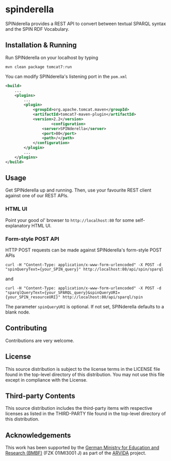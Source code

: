 # spinderella
SPINderella provides a REST API to convert between textual SPARQL syntax and the SPIN RDF Vocabulary.

## Installation & Running
Run SPINderella on your localhost by typing
```
mvn clean package tomcat7:run
```

You can modify SPINderella's listening port in the `pom.xml`
```xml
<build>
	...
	<plugins>
		...
		<plugin>
			<groupId>org.apache.tomcat.maven</groupId>
			<artifactId>tomcat7-maven-plugin</artifactId>
			<version>2.2</version>  	
            		<configuration>
				<server>SPINderella</server>
				<port>80</port>
				<path>/</path>
			</configuration>
		</plugin>
		...
	</plugins>
</build>
```

## Usage
Get SPINderella up and running. Then, use your favourite REST client against one of our REST APIs.


### HTML UI
Point your good ol' browser to `http://localhost:80` for some self-explanatory HTML UI.

### Form-style POST API
HTTP POST requests can be made against SPINderella's form-style POST APIs
```
curl -H "Content-Type: application/x-www-form-urlencoded" -X POST -d "spinQueryText={your_SPIN_query}" http://localhost:80/api/spin/sparql
```
and 
```
curl -H "Content-Type: application/x-www-form-urlencoded" -X POST -d "sparqlQueryText={your_SPARQL_query}&spinQueryURI={your_SPIN_resourceURI}" http://localhost:80/api/sparql/spin
```
The parameter `spinQueryURI` is optional. If not set, SPINderella defaults to a blank node.

## Contributing
Contributions are very welcome.

## License
This source distribution is subject to the license terms in the LICENSE file found in the top-level directory of this distribution.
You may not use this file except in compliance with the License.

## Third-party Contents
This source distribution includes the third-party items with respective licenses as listed in the THIRD-PARTY file found in the top-level directory of this distribution.

## Acknowledgements
This work has been supported by the [German Ministry for Education and Research (BMBF)](http://www.bmbf.de/en/index.html) (FZK 01IMI3001 J) as part of the [ARVIDA](http://www.arvida.de/) project.
